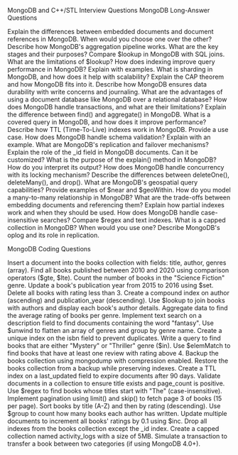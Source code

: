 MongoDB and C++/STL Interview Questions
MongoDB Long-Answer Questions

Explain the differences between embedded documents and document references in MongoDB. When would you choose one over the other?
Describe how MongoDB's aggregation pipeline works. What are the key stages and their purposes?
Compare $lookup in MongoDB with SQL joins. What are the limitations of $lookup?
How does indexing improve query performance in MongoDB? Explain with examples.
What is sharding in MongoDB, and how does it help with scalability?
Explain the CAP theorem and how MongoDB fits into it.
Describe how MongoDB ensures data durability with write concerns and journaling.
What are the advantages of using a document database like MongoDB over a relational database?
How does MongoDB handle transactions, and what are their limitations?
Explain the difference between find() and aggregate() in MongoDB.
What is a covered query in MongoDB, and how does it improve performance?
Describe how TTL (Time-To-Live) indexes work in MongoDB. Provide a use case.
How does MongoDB handle schema validation? Explain with an example.
What are MongoDB's replication and failover mechanisms?
Explain the role of the \_id field in MongoDB documents. Can it be customized?
What is the purpose of the explain() method in MongoDB? How do you interpret its output?
How does MongoDB handle concurrency with its locking mechanism?
Describe the differences between deleteOne(), deleteMany(), and drop().
What are MongoDB's geospatial query capabilities? Provide examples of $near and $geoWithin.
How do you model a many-to-many relationship in MongoDB?
What are the trade-offs between embedding documents and referencing them?
Explain how partial indexes work and when they should be used.
How does MongoDB handle case-insensitive searches? Compare $regex and text indexes.
What is a capped collection in MongoDB? When would you use one?
Describe MongoDB's oplog and its role in replication.

MongoDB Coding Questions

Insert a document into the books collection with fields: title, author, genres (array).
Find all books published between 2010 and 2020 using comparison operators ($gte, $lte).
Count the number of books in the "Science Fiction" genre.
Update a book's publication year from 2015 to 2016 using $set.
Delete all books with rating less than 3.
Create a compound index on author (ascending) and publication_year (descending).
Use $lookup to join books with authors and display each book's author details.
Aggregate data to find the average rating of books per genre.
Implement text search on a description field to find documents containing the word "fantasy".
Use $unwind to flatten an array of genres and group by genre name.
Create a unique index on the isbn field to prevent duplicates.
Write a query to find books that are either "Mystery" or "Thriller" genre ($in).
Use $elemMatch to find books that have at least one review with rating above 4.
Backup the books collection using mongodump with compression enabled.
Restore the books collection from a backup while preserving indexes.
Create a TTL index on a last_updated field to expire documents after 90 days.
Validate documents in a collection to ensure title exists and page_count is positive.
Use $regex to find books whose titles start with "The" (case-insensitive).
Implement pagination using limit() and skip() to fetch page 3 of books (15 per page).
Sort books by title (A-Z) and then by rating (descending).
Use $group to count how many books each author has written.
Update multiple documents to increment all books' ratings by 0.1 using $inc.
Drop all indexes from the books collection except the \_id index.
Create a capped collection named activity_logs with a size of 5MB.
Simulate a transaction to transfer a book between two categories (if using MongoDB 4.0+).

